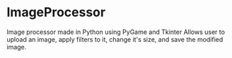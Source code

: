 # ImageProcessor
Image processor made in Python using PyGame and Tkinter
Allows user to upload an image, apply filters to it, change it's size, and save the modified image. 
